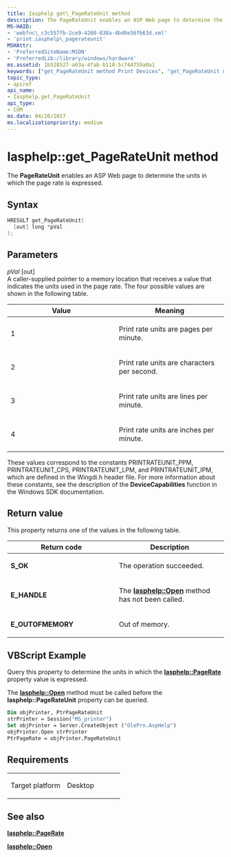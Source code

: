 ```yaml
---
title: Iasphelp get\_PageRateUnit method
description: The PageRateUnit enables an ASP Web page to determine the units in which the page rate is expressed.
MS-HAID:
- 'webfnc\_c3c557fb-2ce9-4260-838a-4bd0e56fb63d.xml'
- 'print.iasphelp\_pagerateunit'
MSHAttr:
- 'PreferredSiteName:MSDN'
- 'PreferredLib:/library/windows/hardware'
ms.assetid: 1b528527-a03a-4fab-b118-5c744759a0a1
keywords: ["get_PageRateUnit method Print Devices", "get_PageRateUnit method Print Devices , Iasphelp interface", "Iasphelp interface Print Devices , get_PageRateUnit method"]
topic_type:
- apiref
api_name:
- Iasphelp.get_PageRateUnit
api_type:
- COM
ms.date: 04/20/2017
ms.localizationpriority: medium
---
```


# Iasphelp::get\_PageRateUnit method

The **PageRateUnit** enables an ASP Web page to determine the units in which the page rate is expressed.

Syntax
------

```cpp
HRESULT get_PageRateUnit(
  [out] long *pVal
);
```

Parameters
----------

*pVal* \[out\]  
A caller-supplied pointer to a memory location that receives a value that indicates the units used in the page rate. The four possible values are shown in the following table.

<table>
<colgroup>
<col width="50%" />
<col width="50%" />
</colgroup>
<thead>
<tr class="header">
<th>Value</th>
<th>Meaning</th>
</tr>
</thead>
<tbody>
<tr class="odd">
<td><p>1</p></td>
<td><p>Print rate units are pages per minute.</p></td>
</tr>
<tr class="even">
<td><p>2</p></td>
<td><p>Print rate units are characters per second.</p></td>
</tr>
<tr class="odd">
<td><p>3</p></td>
<td><p>Print rate units are lines per minute.</p></td>
</tr>
<tr class="even">
<td><p>4</p></td>
<td><p>Print rate units are inches per minute.</p></td>
</tr>
</tbody>
</table>

These values correspond to the constants PRINTRATEUNIT\_PPM, PRINTRATEUNIT\_CPS, PRINTRATEUNIT\_LPM, and PRINTRATEUNIT\_IPM, which are defined in the Wingdi.h header file. For more information about these constants, see the description of the **DeviceCapabilities** function in the Windows SDK documentation.

Return value
------------

This property returns one of the values in the following table.

<table>
<colgroup>
<col width="50%" />
<col width="50%" />
</colgroup>
<thead>
<tr class="header">
<th>Return code</th>
<th>Description</th>
</tr>
</thead>
<tbody>
<tr class="odd">
<td><strong>S_OK</strong></td>
<td><p>The operation succeeded.</p></td>
</tr>
<tr class="even">
<td><strong>E_HANDLE</strong></td>
<td><p>The <a href="iasphelp-open.md" data-raw-source="[&lt;strong&gt;Iasphelp::Open&lt;/strong&gt;](iasphelp-open.md)"><strong>Iasphelp::Open</strong></a> method has not been called.</p></td>
</tr>
<tr class="odd">
<td><strong>E_OUTOFMEMORY</strong></td>
<td><p>Out of memory.</p></td>
</tr>
</tbody>
</table>

## VBScript Example

Query this property to determine the units in which the [**Iasphelp::PageRate**](iasphelp-pagerate.md) property value is expressed.

The [**Iasphelp::Open**](iasphelp-open.md) method must be called before the **Iasphelp::PageRateUnit** property can be queried.

```vb
Dim objPrinter, PtrPageRateUnit
strPrinter = Session("MS_printer")
Set objPrinter = Server.CreateObject ("OlePrn.AspHelp")
objPrinter.Open strPrinter
PtrPageRate = objPrinter.PageRateUnit
```

Requirements
------------

<table>
<colgroup>
<col width="50%" />
<col width="50%" />
</colgroup>
<tbody>
<tr class="odd">
<td><p>Target platform</p></td>
<td>Desktop</td>
</tr>
</tbody>
</table>

## See also

[**Iasphelp::PageRate**](iasphelp-pagerate.md)

[**Iasphelp::Open**](iasphelp-open.md)
